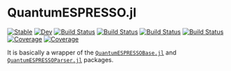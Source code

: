 # QuantumESPRESSO.jl

[![Stable](https://img.shields.io/badge/docs-stable-blue.svg)](https://MineralsCloud.github.io/QuantumESPRESSO.jl/stable)
[![Dev](https://img.shields.io/badge/docs-dev-blue.svg)](https://MineralsCloud.github.io/QuantumESPRESSO.jl/dev)
[![Build Status](https://github.com/MineralsCloud/QuantumESPRESSO.jl/workflows/CI/badge.svg)](https://github.com/MineralsCloud/QuantumESPRESSO.jl/actions)
[![Build Status](https://ci.appveyor.com/api/projects/status/github/singularitti/QuantumESPRESSO.jl?svg=true)](https://ci.appveyor.com/project/MineralsCloud/QuantumESPRESSO-jl)
[![Build Status](https://cloud.drone.io/api/badges/MineralsCloud/QuantumESPRESSO.jl/status.svg)](https://cloud.drone.io/MineralsCloud/QuantumESPRESSO.jl)
[![Build Status](https://api.cirrus-ci.com/github/MineralsCloud/QuantumESPRESSO.jl.svg)](https://cirrus-ci.com/github/MineralsCloud/QuantumESPRESSO.jl)
[![Coverage](https://codecov.io/gh/MineralsCloud/QuantumESPRESSO.jl/branch/master/graph/badge.svg)](https://codecov.io/gh/MineralsCloud/QuantumESPRESSO.jl)
[![Coverage](https://coveralls.io/repos/github/MineralsCloud/QuantumESPRESSO.jl/badge.svg?branch=master)](https://coveralls.io/github/MineralsCloud/QuantumESPRESSO.jl?branch=master)

It is basically a wrapper of the [`QuantumESPRESSOBase.jl`](https://github.com/MineralsCloud/QuantumESPRESSOBase.jl)
and [`QuantumESPRESSOParser.jl`](https://github.com/MineralsCloud/QuantumESPRESSOParser.jl)
packages.
